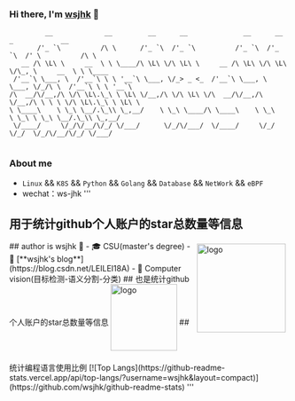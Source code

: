 ### Hi there, I'm [wsjhk](https://github.com/wsjhk) 👋

```text
         __             __         __      __              __      __      _            __        
       /'_ `\          /\ \      /'_ `\  /'_ `\          /'_ `\  /'_ `\  /' \          /\ \       
   __ /\ \L\ \     __  \ \ \____/\ \L\ \/\ \L\ \     __ /\ \L\ \/\ \L\ \/\_, \     __  \ \ \____  
 /'__`\ \___, \  /'__`\ \ \ '__`\ \___, \/_> _ <_  /'__`\ \___, \ \___, \/_/\ \  /'__`\ \ \ '__`\ 
/\  __/\/__,/\ \/\ \L\.\_\ \ \L\ \/__,/\ \/\ \L\ \/\  __/\/__,/\ \/__,/\ \ \ \ \/\ \L\.\_\ \ \L\ \
\ \____\    \ \_\ \__/.\_\\ \_,__/    \ \_\ \____/\ \____\    \ \_\   \ \_\ \ \_\ \__/.\_\\ \_,__/
 \/____/     \/_/\/__/\/_/ \/___/      \/_/\/___/  \/____/     \/_/    \/_/  \/_/\/__/\/_/ \/___/ 
  
```

### About me

- `Linux` && `K8S` && `Python` && `Golang` && `Database` && `NetWork` && `eBPF`
- wechat：ws-jhk 
'''
## 用于统计github个人账户的star总数量等信息
<img src="https://github-readme-stats.vercel.app/api?username=wsjhk&show_icons=true" alt="logo" height="160" align="right" style="margin: 5px; margin-bottom: 20px;" />
## author is wsjhk 👋
- 🎓 CSU(master's degree)
- 📖 [**wsjhk's blog**](https://blog.csdn.net/LEILEI18A)
- 🔭 Computer vision(目标检测-语义分割-分类)
## 也是统计github个人账户的star总数量等信息
<img src="https://github-profile-trophy.vercel.app/?username=wsjhk&theme=flat" alt="logo" height="120" align="center" style="margin: auto; margin-bottom: 20px;" />
## 统计编程语言使用比例
[![Top Langs](https://github-readme-stats.vercel.app/api/top-langs/?username=wsjhk&layout=compact)](https://github.com/wsjhk/github-readme-stats)
'''
